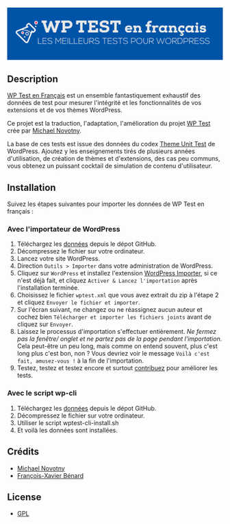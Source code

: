 [![WP Test en Français](screenshot.png)](http://wptest.fxbenard.com)

## Description

[WP Test en Français](http://wptest.fxbenard.com/) est un ensemble fantastiquement exhaustif des données de test pour mesurer l'intégrité et les fonctionnalités de vos extensions et de vos thèmes WordPress.

Ce projet est la traduction, l'adaptation, l'amélioration du projet [WP Test](http://wptest.io/) crée par [Michael Novotny](http://manovotny.com).

La base de ces tests est issue des données du codex [Theme Unit Test](http://codex.wordpress.org/Theme_Unit_Test) de WordPress. Ajoutez y les enseignements tirés de plusieurs années d'utilisation, de création de thèmes et d'extensions, des cas peu communs, vous obtenez un puissant cocktail de simulation de contenu d'utilisateur.


## Installation

Suivez les étapes suivantes pour importer les données de WP Test en français :

### Avec l'importateur de WordPress

1. Téléchargez les [données](https://github.com/fxbenard/wptest/archive/master.zip) depuis le dépot GitHub.
2. Décompressez le fichier sur votre ordinateur.
3. Lancez votre site WordPress.
4. Direction `Outils > Importer` dans votre administration de WordPress.
5. Cliquez sur `WordPress` et installez l'extension [WordPress Importer](http://wordpress.org/extend/plugins/wordpress-importer/), si ce n'est déjà fait, et cliquez `Activer & Lancez l'importation` après l'installation terminée.
6. Choisissez le fichier `wptest.xml` que vous avez extrait du zip à l'étape 2 et cliquez `Envoyer le fichier et importer`.
7. Sur l'écran suivant, ne changez ou ne réassignez aucun auteur et cochez bien `Télécharger et importer les fichiers joints` avant de cliquez sur `Envoyer`.
8. Laissez le processus d'importation s'effectuer entièrement. *Ne fermez pas la fenêtre/ onglet et ne partez pas de la page pendant l'importation.* Cela peut-être un peu long, mais comme on entend souvent, plus c'est long plus c'est bon, non ? Vous devriez voir le message `Voilà c'est fait, amusez-vous !` à la fin de l'importation.
8. Testez, testez et testez encore et surtout [contribuez](https://github.com/fxbenard/wptest) pour améliorer les tests.

### Avec le script wp-cli

1. Téléchargez les [données](https://github.com/fxbenard/wptest/archive/master.zip) depuis le dépot GitHub.
2. Décompressez le fichier sur votre ordinateur.
3. Utiliser le script wptest-cli-install.sh
4. Et voilà les données sont installées.

## Crédits

* [Michael Novotny](http://manovotny.com)
* [François-Xavier Bénard](http://fxbenard.com)

## License

* [GPL](http://www.gnu.org/licenses/gpl-3.0.html)
